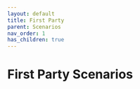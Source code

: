 ```yaml
---
layout: default
title: First Party
parent: Scenarios
nav_order: 1
has_children: true
---
```


# First Party Scenarios